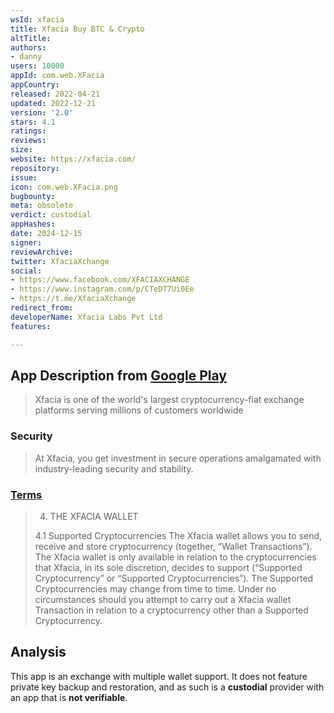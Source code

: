 ```yaml
---
wsId: xfacia
title: Xfacia Buy BTC & Crypto
altTitle: 
authors:
- danny
users: 10000
appId: com.web.XFacia
appCountry: 
released: 2022-04-21
updated: 2022-12-21
version: '2.0'
stars: 4.1
ratings: 
reviews: 
size: 
website: https://xfacia.com/
repository: 
issue: 
icon: com.web.XFacia.png
bugbounty: 
meta: obsolete
verdict: custodial
appHashes: 
date: 2024-12-15
signer: 
reviewArchive: 
twitter: XfaciaXchange
social:
- https://www.facebook.com/XFACIAXCHANGE
- https://www.instagram.com/p/CTeDT7Ui0Ee
- https://t.me/XfaciaXchange
redirect_from: 
developerName: Xfacia Labs Pvt Ltd
features: 

---
```


## App Description from [Google Play](https://play.google.com/store/apps/details?id=com.web.XFacia) 

> Xfacia is one of the world's largest cryptocurrency-fiat exchange platforms serving millions of customers worldwide

### Security 

> At Xfacia, you get investment in secure operations amalgamated with industry-leading security and stability.

### [Terms](https://xfacia.com/terms-and-conditions)

> 4. THE XFACIA WALLET
>
> 4.1 Supported Cryptocurrencies The Xfacia wallet allows you to send, receive and store cryptocurrency (together, “Wallet Transactions”). The Xfacia wallet is only available in relation to the cryptocurrencies that Xfacia, in its sole discretion, decides to support (“Supported Cryptocurrency” or “Supported Cryptocurrencies”). The Supported Cryptocurrencies may change from time to time. Under no circumstances should you attempt to carry out a Xfacia wallet Transaction in relation to a cryptocurrency other than a Supported Cryptocurrency.

## Analysis 

This app is an exchange with multiple wallet support. It does not feature private key backup and restoration, and as such is a **custodial** provider with an app that is **not verifiable**.

